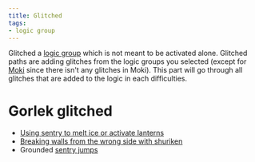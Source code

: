 ```yaml
---
title: Glitched
tags:
- logic group
---
```


Glitched a [logic group](https://github.com/sparkle-preference/OriWotwRandomizerClient/wiki/Logic-groups) which is not meant to be activated alone. Glitched paths are adding glitches from the logic groups you selected (except for [Moki](https://github.com/sparkle-preference/OriWotwRandomizerClient/wiki/Moki) since there isn't any glitches in Moki). This part will go through all glitches that are added to the logic in each difficulties.

# Gorlek glitched
* [Using sentry to melt ice or activate lanterns](https://github.com/sparkle-preference/OriWotwRandomizerClient/wiki/Sentry-as-a-fire-source)
* [Breaking walls from the wrong side with shuriken](https://github.com/sparkle-preference/OriWotwRandomizerClient/wiki/Shuriken-Break)
* Grounded [sentry jumps](https://github.com/sparkle-preference/OriWotwRandomizerClient/wiki/Sentry-jump)
